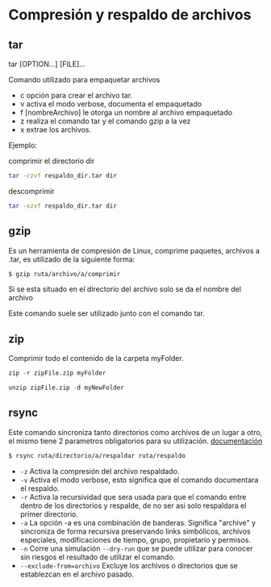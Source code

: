 # Compresión y respaldo de archivos

## tar

tar [OPTION...] [FILE]...

Comando utilizado para empaquetar archivos

- c opción para crear el archivo tar.
- v activa el modo verbose, documenta el empaquetado
- f [nombreArchivo] le otorga un nombre al archivo empaquetado
- z realiza el comando tar y el comando gzip a la vez
- x extrae los archivos.

Ejemplo:

comprimir el directorio dir

```sh
tar -czvf respaldo_dir.tar dir
```

descomprimir

```sh
tar -xzvf respaldo_dir.tar dir
```

## gzip

Es un herramienta de compresión de Linux, comprime paquetes, archivos a .tar, es utilizado de la siguiente forma:

```sh
$ gzip ruta/archivo/a/comprimir
```

Si se esta situado en el directorio del archivo solo se da el nombre del archivo

Este comando suele ser utilizado junto con el comando tar.

## zip

Comprimir todo el contenido de la carpeta myFolder.

```s
zip -r zipFile.zip myFolder
```

```s
unzip zipFile.zip -d myNewFolder
```

## rsync

Este comando sincroniza tanto directorios como archivos de un lugar a otro, el mismo tiene 2 parametros obligatorios para su utilización. [documentación](https://rsync.samba.org/)

```sh
$ rsync ruta/directorio/a/respaldar ruta/respaldo
```

- `-z` Activa la compresión del archivo respaldado.
- `-v` Activa el modo verbose, esto significa que el comando documentara el respaldo.
- `-r` Activa la recursividad que sera usada para que el comando entre dentro de los directorios y respalde, de no ser asi solo respaldara el primer directorio.
- `-a` La opción -a es una combinación de banderas. Significa "archive" y sincroniza de forma recursiva preservando links simbólicos, archivos especiales, modificaciones de tiempo, grupo, propietario y permisos.
- `-n` Corre una simulación `--dry-run` que se puede utilizar para conocer sin riesgos el resultado de utilizar el comando.
- `--exclude-from=archivo` Excluye los archivos o directorios que se establezcan en el archivo pasado.
